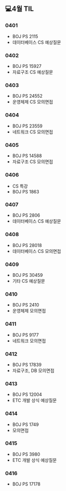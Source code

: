 ## 💻4월 TIL

### 0401
* BOJ PS 2115
* 데이터베이스 CS 예상질문

### 0402
* BOJ PS 15927
* 자료구조 CS 예상질문

### 0403
* BOJ PS 24552 
* 운영체제 CS 모의면접

### 0404
* BOJ PS 23559
* 네트워크 CS 모의면접

### 0405
* BOJ PS 14588
* 자료구조 CS 모의면접

### 0406
* CS 특강
* BOJ PS 1863

### 0407
* BOJ PS 2806
* 데이터베이스 CS 예상질문

### 0408
* BOJ PS 28018
* 데이터베이스 CS 모의면접

### 0409
* BOJ PS 30459
* 기타 CS 예상질문

### 0410
* BOJ PS 2410
* 운영체제 모의면접

### 0411
* BOJ PS 9177
* 네트워크 모의면접

### 0412
* BOJ PS 17839
* 자료구조, DB 모의면접

### 0413
* BOJ PS 12004
* ETC 개발 상식 예상질문

### 0414
* BOJ PS 1749
* 모의면접

### 0415
* BOJ PS 3980
* ETC 개발 상식 예상질문

### 0416
* BOJ PS 17178
